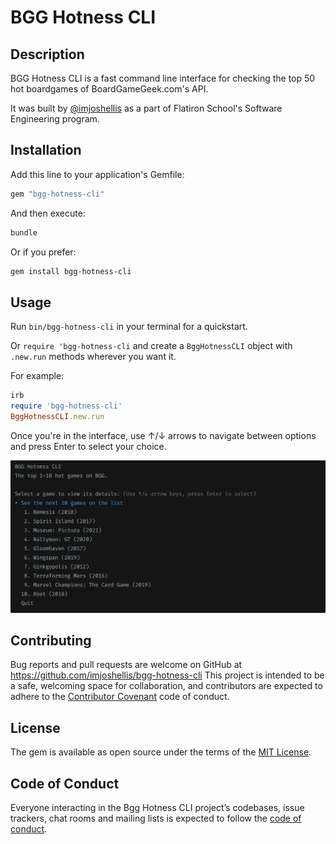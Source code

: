 # BGG Hotness CLI

## Description

BGG Hotness CLI is a fast command line interface for checking the top 50 hot boardgames of BoardGameGeek.com's API.

It was built by [@imjoshellis](https://github.com/imjoshellis) as a part of Flatiron School's Software Engineering program.

## Installation

Add this line to your application's Gemfile:

```bash
gem "bgg-hotness-cli"

```

And then execute:

```bash
bundle
```

Or if you prefer:

```bash
gem install bgg-hotness-cli
```

## Usage

Run `bin/bgg-hotness-cli` in your terminal for a quickstart.

Or `require 'bgg-hotness-cli` and create a `BggHotnessCLI` object with `.new.run` methods wherever you want it.

For example:

```ruby
irb
require 'bgg-hotness-cli'
BggHotnessCLI.new.run
```

Once you're in the interface, use ↑/↓ arrows to navigate between options and press Enter to select your choice.

![screenshot of start page](https://github.com/imjoshellis/BGG-Hotness-CLI/blob/master/img/start-page.jpg 'BGG Hotness CLI Start Page')

## Contributing

Bug reports and pull requests are welcome on GitHub at <https://github.com/imjoshellis/bgg-hotness-cli> This project is intended to be a safe, welcoming space for collaboration, and contributors are expected to adhere to the [Contributor Covenant](http://contributor-covenant.org) code of conduct.

## License

The gem is available as open source under the terms of the [MIT License](https://opensource.org/licenses/MIT).

## Code of Conduct

Everyone interacting in the Bgg Hotness CLI project’s codebases, issue trackers, chat rooms and mailing lists is expected to follow the [code of conduct](https://github.com/imjoshellis/BGG-Hotness-CLI/blob/master/CODE_OF_CONDUCT.md).
